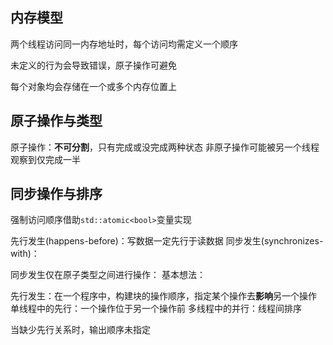 内存模型
---
两个线程访问同一内存地址时，每个访问均需定义一个顺序

未定义的行为会导致错误，原子操作可避免

每个对象均会存储在一个或多个内存位置上

原子操作与类型
---
原子操作：**不可分割**，只有完成或没完成两种状态
非原子操作可能被另一个线程观察到仅完成一半

同步操作与排序
---
强制访问顺序借助`std::atomic<bool>`变量实现

先行发生(happens-before)：写数据一定先行于读数据
同步发生(synchronizes-with)：

同步发生仅在原子类型之间进行操作：
基本想法：

先行发生：在一个程序中，构建块的操作顺序，指定某个操作去**影响**另一个操作
单线程中的先行：一个操作位于另一个操作前
多线程中的并行：线程间排序


当缺少先行关系时，输出顺序未指定



